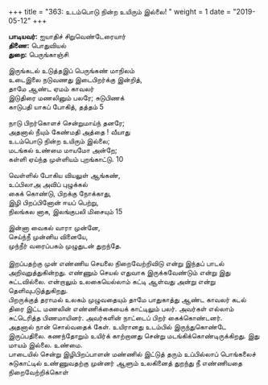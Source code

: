 ﻿+++
title = "363: உடம்பொடு நின்ற உயிரும் இல்லை!  "
weight = 1
date = "2019-05-12"
+++

**பாடியவர்:** ஐயாதிச் சிறுவெண்டேரையார்  
**திணை:** பொதுவியல்  
**துறை:** பெருங்காஞ்சி  
  
இருங்கடல் உடுத்தஇப் பெருங்கண் மாநிலம்  
உடைஇலை நடுவணது இடைபிறர்க்கு இன்றித்,  
தாமே ஆண்ட ஏமம் காவலர்  
இடுதிரை மணலினும் பலரே; சுடுபிணக்  
காடுபதி யாகப் போகித், தத்தம் 5  
  
நாடு பிறர்கொளச் சென்றுமாய்ந் தனரே;  
அதனால் நீயும் கேண்மதி அத்தை ! வீயாது  
உடம்பொடு நின்ற உயிரும் இல்லை;  
மடங்கல் உண்மை மாயமோ அன்றே;  
கள்ளி ஏய்ந்த முள்ளியம் புறங்காட்டு. 10  
  
வெள்ளில் போகிய வியலுள் ஆங்கண்,  
உப்பிலாஅ அவிப் புழுக்கல்  
கைக் கொண்டு, பிறக்கு நோக்காது,  
இழி பிறப்பினோன் ஈயப் பெற்று,  
நிலங்கல னாக, இலங்குபலி மிசையும் 15  
  
இன்னா வைகல் வாரா முன்னே,  
செய்ந்நீ முன்னிய வினையே,  
முந்நீர் வரைப்பகம் முழுதுடன் துறந்தே.  
   
இறப்பதற்கு முன் எண்ணிய செயலை நிறைவேற்றிவிடு என்று இந்தப் பாடல் அறிவுறுத்துகின்றது. எண்ணும் செயல் எதுவாக இருக்கவேண்டும் என்று இது சுட்டவில்லை. என்றாலும் உலகையெல்லாம் கட்டி ஆள்வது அன்று என்று தெளிவுபடுத்துகிறது.  
பிறருக்குத் தராமல் உலகம் முழுவதையும் தாமே பாதுகாத்து ஆண்ட காவலர் கடல் திரை இட்ட மணலின் எண்ணிக்கையைக் காட்டிலும் பலர். அவர்கள் எல்லாம் சுட்டெரித்த பிணமாயினர். அவர்களின் நாட்டைப் பிறர் கைக்கொண்டனர்.  
அதனால் நான் சொல்வதைக் கேள். உயிரானது உடம்பில் இருந்துகொண்டே இருப்பதிலை. கணந்தோறும் உயிர்க் காற்றானது சென்று மடங்கிக்கொண்டிருக்கிறது. இது மாயம் இல்லை. உண்மை.  
பாடையில் சென்று இழிபிறப்பாளன் மண்ணில் இட்டுத் தரும் உப்பில்லாப் பொங்கலைச் சுடுகாட்டில் உண்ணுவதற்கு முன்னர் ஆளும் உலகினைத் துறந்து நீ எண்ணியதை நிறைவேற்றிக்கொள்  
